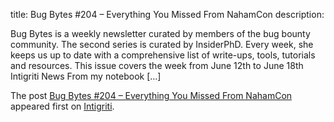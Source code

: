title: Bug Bytes #204 – Everything You Missed From NahamCon
description: <p>Bug Bytes is a weekly newsletter curated by members of the bug bounty community. The second series is curated by InsiderPhD. Every week, she keeps us up to date with a comprehensive list of write-ups, tools, tutorials and resources. This issue covers the week from June 12th to June 18th Intigriti News From my notebook [&#8230;]</p>
<p>The post <a href="https://blog.intigriti.com/2023/06/21/bug-bytes-204-everything-you-missed-from-nahamcon/" rel="nofollow">Bug Bytes #204 &#8211; Everything You Missed From NahamCon</a> appeared first on <a href="https://blog.intigriti.com" rel="nofollow">Intigriti</a>.</p>